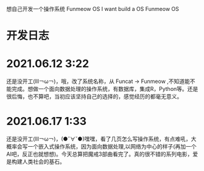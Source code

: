 想自己开发一个操作系统 Funmeow OS
I want build a OS Funmeow OS

开发日志
====

2021.06.12 3:22
==

还是没开工(lll￢ω￢)，哦，改了系统名称，从 Funcat -> Funmeow ,不知道能不能完成。想做一个面向数据处理的操作系统，有数据库，集成R，Python等。还是很后悔，也不算吧，当初应该坚持自己的选择的，感觉经历的都毫无意义。

2021.06.17 1:33
==

还是没开工(lll￢ω￢)，(●ˇ∀ˇ●)嘿嘿，看了几页怎么写操作系统，有点难吼，大概率会写一个嵌入式操作系统，因为面向数据处理,以网络为中心的样子(再加一个AI吧，反正也就想想)。今天总算把魔戒3部曲看完了。真的很不错的系列电影，爱是构建人类社会的基石。
